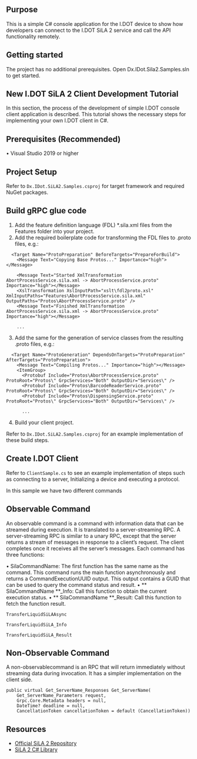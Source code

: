## Purpose

This is a simple C# console application for the I.DOT device to show how developers can connect to the I.DOT SiLA 2 service and call the API functionality remotely.

## Getting started

The project has no additional prerequisites. Open Dx.IDot.Sila2.Samples.sln to get started.

## New I.DOT SiLA 2 Client Development Tutorial

In this section, the process of the development of simple I.DOT console client application is described. This tutorial shows the necessary steps for implementing your own I.DOT client in C#.

## Prerequisites (Recommended)

• Visual Studio 2019 or higher

## Project Setup

Refer to `Dx.IDot.SiLA2.Samples.csproj` for target framework and required NuGet packages.

## Build gRPC glue code

1. Add the feature definition language (FDL) \*.sila.xml files from the Features folder into your project.
2. Add the required boilerplate code for transforming the FDL files to .proto files, e.g.:

```
  <Target Name="ProtoPreparation" BeforeTargets="PrepareForBuild">
    <Message Text="Copying Base Protos..." Importance="high"></Message>

    <Message Text="Started XmlTransformation AbortProcessService.sila.xml -> AbortProcessService.proto" Importance="high"></Message>
    <XslTransformation XslInputPath="xslt\fdl2proto.xsl" XmlInputPaths="Features\AbortProcessService.sila.xml" OutputPaths="Protos\AbortProcessService.proto" />
    <Message Text="Finished XmlTransformation AbortProcessService.sila.xml -> AbortProcessService.proto" Importance="high"></Message>

    ...
```

3. Add the same for the generation of service classes from the resulting .proto files, e.g.:

```
  <Target Name="ProtoGeneration" DependsOnTargets="ProtoPreparation" AfterTargets="ProtoPreparation">
    <Message Text="Compiling Protos..." Importance="high"></Message>
    <ItemGroup>
      <Protobuf Include="Protos\AbortProcessService.proto" ProtoRoot="Protos\" GrpcServices="Both" OutputDir="Services\" />
      <Protobuf Include="Protos\BarcodeReaderService.proto" ProtoRoot="Protos\" GrpcServices="Both" OutputDir="Services\" />
      <Protobuf Include="Protos\DispensingService.proto" ProtoRoot="Protos\" GrpcServices="Both" OutputDir="Services\" />

      ...
```

4. Build your client project.

Refer to `Dx.IDot.SiLA2.Samples.csproj` for an example implementation of these build steps.

## Create I.DOT Client

Refer to `ClientSample.cs` to see an example implementation of steps such as connecting to a server, Initializing a device and executing a protocol.

In this sample we have two different commands

## Observable Command

An observable command is a command with information data that can be streamed during execution. It is translated to a server-streaming RPC. A server-streaming RPC is similar to a unary RPC, except that the server returns a stream of messages in response to a client’s request. The client completes once it receives all the server’s messages. Each command has three functions:

• SilaCommandName: The first function has the same name as the command. This command runs the main function asynchronously and returns a CommandExecutionUUID output. This output contains a GUID that can be used to query the command status and result.
• ** SilaCommandName **\_Info: Call this function to obtain the current execution status.
• ** SilaCommandName **\_Result: Call this function to fetch the function result.

```
TransferLiquidSiLAAsync

TransferLiquidSiLA_Info

TransferLiquidSiLA_Result
```

## Non-Observable Command

A non-observablecommand is an RPC that will return immediately without streaming data during invocation. It has a simpler implementation on the client side.

```
public virtual Get_ServerName_Responses Get_ServerName(
    Get_ServerName_Parameters request,
    Grpc.Core.Metadata headers = null,
    DateTime? deadline = null,
    CancellationToken cancellationToken = default (CancellationToken))
```

## Resources

- [Official SiLA 2 Repository](https://gitlab.com/SiLA2)
- [SiLA 2 C# Library](https://gitlab.com/SiLA2/sila_csharp)

